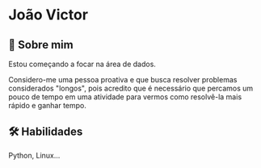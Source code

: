 
# João Victor


## 🚀 Sobre mim
Estou começando a focar na área de dados. 

Considero-me uma pessoa proativa e que busca resolver problemas considerados "longos", pois acredito que é necessário que percamos um pouco de tempo em uma atividade para vermos como resolvê-la mais rápido e ganhar tempo.
## 🛠 Habilidades
Python, Linux...

